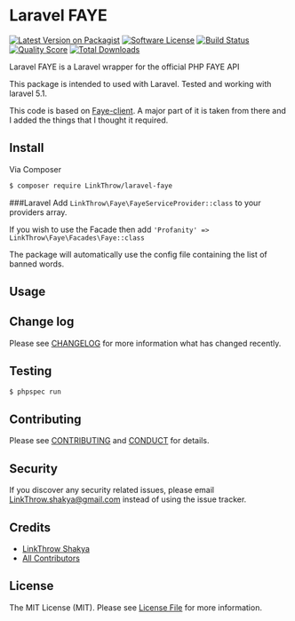 # Laravel FAYE

[![Latest Version on Packagist][ico-version]][link-packagist]
[![Software License][ico-license]](LICENSE.md)
[![Build Status][ico-travis]][link-travis]
[![Quality Score][ico-code-quality]][link-code-quality]
[![Total Downloads][ico-downloads]][link-downloads]

Laravel FAYE is a Laravel wrapper for the official PHP FAYE API

This package is intended to used with Laravel. Tested and working with laravel 5.1.

This code is based on [Faye-client](https://github.com/nchaulet/faye-client). A major part of it is taken from there and I added the things that I thought it required.

## Install

Via Composer

``` bash
$ composer require LinkThrow/laravel-faye
```

###Laravel
Add ```LinkThrow\Faye\FayeServiceProvider::class``` to your providers array.

If you wish to use the Facade then add 
```'Profanity' => LinkThrow\Faye\Facades\Faye::class```

The package will automatically use the config file containing the list of banned words. 


## Usage

## Change log

Please see [CHANGELOG](CHANGELOG.md) for more information what has changed recently.

## Testing

``` bash
$ phpspec run
```

## Contributing

Please see [CONTRIBUTING](CONTRIBUTING.md) and [CONDUCT](CONDUCT.md) for details.

## Security

If you discover any security related issues, please email LinkThrow.shakya@gmail.com instead of using the issue tracker.

## Credits

- [LinkThrow Shakya][link-author]
- [All Contributors][link-contributors]

## License

The MIT License (MIT). Please see [License File](LICENSE.md) for more information.

[ico-version]: https://img.shields.io/packagist/v/LinkThrow/profanityfilter.svg?style=flat-square
[ico-license]: https://img.shields.io/badge/license-MIT-brightgreen.svg?style=flat-square
[ico-travis]: https://img.shields.io/travis/LinkThrow/ProfanityFilter/master.svg?style=flat-square
[ico-scrutinizer]: https://img.shields.io/scrutinizer/coverage/g/LinkThrow/ProfanityFilter.svg?style=flat-square
[ico-code-quality]: https://img.shields.io/scrutinizer/g/LinkThrow/ProfanityFilter.svg?style=flat-square
[ico-downloads]: https://img.shields.io/packagist/dt/LinkThrow/profanityfilter.svg?style=flat-square

[link-packagist]: https://packagist.org/packages/LinkThrow/profanityfilter
[link-travis]: https://travis-ci.org/LinkThrow/ProfanityFilter
[link-scrutinizer]: https://scrutinizer-ci.com/g/LinkThrow/ProfanityFilter/code-structure
[link-code-quality]: https://scrutinizer-ci.com/g/LinkThrow/ProfanityFilter
[link-downloads]: https://packagist.org/packages/LinkThrow/profanityfilter
[link-author]: https://github.com/LinkThrow
[link-contributors]: ../../contributors
